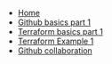 <div class="nav">
<nav>
  <ul>
    <li><a href="index.html" id="page1">Home</a></li>
    <li><a href="Github_basics_part_1.html" id="github1">Github basics part 1</a></li>
    <li><a href="Terraform_basics_part_1.html" id="terraform1">Terraform basics part 1</a></li>
    <li><a href="Terraform_example_1.html" id="terraformEx1">Terraform Example 1</a></li>
    <li><a href="Github_part_2.html" id="github2">Github collaboration</a></li>

  </ul>
  </nav>
</div>
</html>
